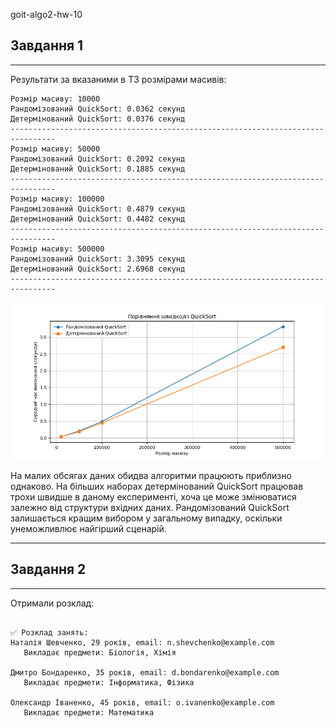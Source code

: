  goit-algo2-hw-10

## Завдання 1

--------------------------------------------------------------------------------

Результати за вказаними в ТЗ розмірами масивів:

```log
Розмір масиву: 10000
Рандомізований QuickSort: 0.0362 секунд
Детермінований QuickSort: 0.0376 секунд
--------------------------------------------------------------------------------
Розмір масиву: 50000
Рандомізований QuickSort: 0.2092 секунд
Детермінований QuickSort: 0.1885 секунд
--------------------------------------------------------------------------------
Розмір масиву: 100000
Рандомізований QuickSort: 0.4879 секунд
Детермінований QuickSort: 0.4482 секунд
--------------------------------------------------------------------------------
Розмір масиву: 500000
Рандомізований QuickSort: 3.3095 секунд
Детермінований QuickSort: 2.6968 секунд
--------------------------------------------------------------------------------
```

![alt text](./img/Figure_1.png)



На малих обсягах даних обидва алгоритми працюють приблизно однаково.
На більших наборах детермінований QuickSort працював трохи швидше в даному експерименті, хоча це може змінюватися залежно від структури вхідних даних.
Рандомізований QuickSort залишається кращим вибором у загальному випадку, оскільки унеможливлює найгірший сценарій. 


--------------------------------------------------------------------------------
## Завдання 2

--------------------------------------------------------------------------------

Отримали розклад:

```log

✅ Розклад занять:
Наталія Шевченко, 29 років, email: n.shevchenko@example.com 
   Викладає предмети: Біологія, Хімія

Дмитро Бондаренко, 35 років, email: d.bondarenko@example.com
   Викладає предмети: Інформатика, Фізика

Олександр Іваненко, 45 років, email: o.ivanenko@example.com 
   Викладає предмети: Математика
   ```